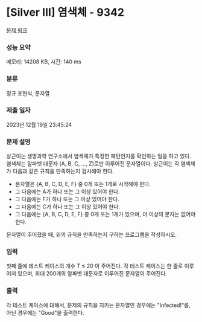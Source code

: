 # [Silver III] 염색체 - 9342 

[문제 링크](https://www.acmicpc.net/problem/9342) 

### 성능 요약

메모리: 14208 KB, 시간: 140 ms

### 분류

정규 표현식, 문자열

### 제출 일자

2023년 12월 19일 23:45:24

### 문제 설명

<p>상근이는 생명과학 연구소에서 염색체가 특정한 패턴인지를 확인하는 일을 하고 있다. 염색체는 알파벳 대문자 (A, B, C, ..., Z)로만 이루어진 문자열이다. 상근이는 각 염색체가 다음과 같은 규칙을 만족하는지 검사해야 한다.</p>

<ul>
	<li>문자열은 {A, B, C, D, E, F} 중 0개 또는 1개로 시작해야 한다.</li>
	<li>그 다음에는 A가 하나 또는 그 이상 있어야 한다.</li>
	<li>그 다음에는 F가 하나 또는 그 이상 있어야 한다.</li>
	<li>그 다음에는 C가 하나 또는 그 이상 있어야 한다.</li>
	<li>그 다음에는 {A, B, C, D, E, F} 중 0개 또는 1개가 있으며, 더 이상의 문자는 없어야 한다.</li>
</ul>

<p>문자열이 주어졌을 때, 위의 규칙을 만족하는지 구하는 프로그램을 작성하시오.</p>

### 입력 

 <p>첫째 줄에 테스트 케이스의 개수 T ≤ 20 이 주어진다. 각 테스트 케이스는 한 줄로 이루어져 있으며, 최대 200개의 알파벳 대문자로 이루어진 문자열이 주어진다.</p>

### 출력 

 <p>각 테스트 케이스에 대해서, 문제의 규칙을 지키는 문자열인 경우에는  "Infected!"를, 아닌 경우에는 "Good"을 출력한다.</p>

